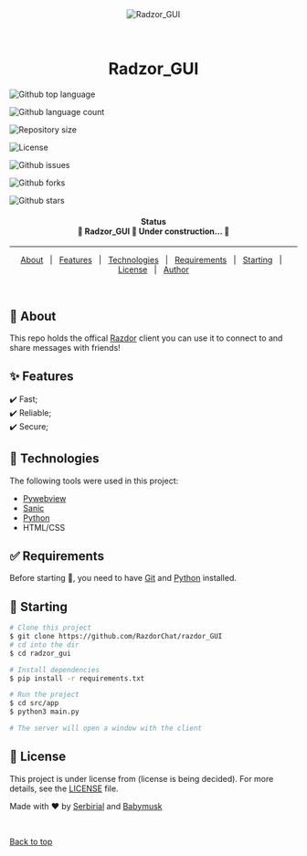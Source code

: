 <div align="center" id="top">
  <img src="./.github/app.gif" alt="Radzor_GUI" />

  &#xa0;

  <!-- <a href="https://radzor_gui.netlify.app">Demo</a> -->
</div>

<h1 align="center">Radzor_GUI</h1>

<p align="left">
  <img alt="Github top language" src="https://img.shields.io/github/languages/top/RazdorChat/razdor_GUI?color=56BEB8"/><br/>

  <img alt="Github language count" src="https://img.shields.io/github/languages/count/RazdorChat/razdor_GUI?color=56BEB8"/><br/>

  <img alt="Repository size" src="https://img.shields.io/github/repo-size/RazdorChat/razdor_GUI?color=56BEB8"/><br/>

  <img alt="License" src="https://img.shields.io/github/license/RazdorChat/razdor_GUI?color=56BEB8"><br/>

  <img alt="Github issues" src="https://img.shields.io/github/issues/RazdorChat/razdor_GUI?color=56BEB8"/><br/>

  <img alt="Github forks" src="https://img.shields.io/github/forks/RazdorChat/razdor_GUI?color=56BEB8"/><br/>

  <img alt="Github stars" src="https://img.shields.io/github/stars/RazdorChat/razdor_GUI?color=56BEB8"/><br/>
</p>

<h4 align="center">
    Status<br/>
	🚧  Radzor_GUI 🚀 Under construction...  🚧
</h4>

<hr>

<p align="center">
  <a href="#dart-about">About</a> &#xa0; | &#xa0;
  <a href="#sparkles-features">Features</a> &#xa0; | &#xa0;
  <a href="#rocket-technologies">Technologies</a> &#xa0; | &#xa0;
  <a href="#white_check_mark-requirements">Requirements</a> &#xa0; | &#xa0;
  <a href="#checkered_flag-starting">Starting</a> &#xa0; | &#xa0;
  <a href="#memo-license">License</a> &#xa0; | &#xa0;
  <a href="https://github.com/RazdorChat" target="_blank">Author</a>
</p>

<br>

## :dart: About ##

This repo holds the offical <a href="https://razdor.chat">Razdor</a> client you can use it to connect to and share
messages with friends!

## :sparkles: Features ##

:heavy_check_mark: Fast;\
:heavy_check_mark: Reliable;\
:heavy_check_mark: Secure;

## :rocket: Technologies ##

The following tools were used in this project:

- [Pywebview](https://pywebview.flowrl.com/)
- [Sanic](https://sanic.dev/en/)
- [Python](https://python.org/)
- HTML/CSS

## :white_check_mark: Requirements ##

Before starting :checkered_flag:, you need to have [Git](https://git-scm.com) and [Python](https://python.org/) installed.

## :checkered_flag: Starting ##

```bash
# Clone this project
$ git clone https://github.com/RazdorChat/razdor_GUI
# cd into the dir
$ cd radzor_gui

# Install dependencies
$ pip install -r requirements.txt

# Run the project
$ cd src/app
$ python3 main.py

# The server will open a window with the client
```

## :memo: License ##

This project is under license from (license is being decided). For more details, see the [LICENSE](LICENSE.md) file.


Made with :heart: by <a href="https://github.com/Serbirial" target="_blank">Serbirial</a> and <a href="https://github.com/babymu5k" target="_blank">Babymusk</a>

&#xa0;

<a href="#top">Back to top</a>
